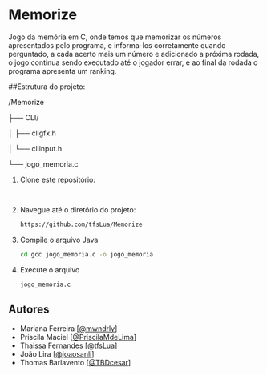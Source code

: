 
# Memorize
Jogo da memória em C, onde temos que memorizar os números apresentados pelo programa, e informa-los corretamente quando perguntado, a cada acerto mais um número e adicionado a próxima rodada, o jogo continua sendo executado até o jogador errar, e ao final da rodada o programa apresenta um ranking.

##Estrutura do projeto:

/Memorize

├── CLI/

│   ├── cligfx.h

│   └── cliinput.h

└── jogo_memoria.c



1. Clone este repositório:
   ```sh
     
   ```
2. Navegue até o diretório do projeto:
   ```sh
   https://github.com/tfsLua/Memorize
   ```
3. Compile o arquivo Java
   ```sh
   cd gcc jogo_memoria.c -o jogo_memoria
   ```
4. Execute o arquivo
   ```sh 
   jogo_memoria.c
   ```



## Autores
- Mariana Ferreira [[@mwndrly](https://github.com/mwndrly)]
- Priscila Maciel [[@PriscilaMdeLima](https://github.com/PriscilaMdeLima)]
- Thaissa Fernandes [[@tfsLua](https://github.com/tfsLua)]
- João Lira [[@joaosanli](https://github.com/joaosanli)]
- Thomas Barlavento [[@TBDcesar](https://github.com/TBDcesar)]
